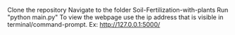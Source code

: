 Clone the repository
Navigate to the folder Soil-Fertilization-with-plants
Run "python main.py"
To view the webpage use the ip address that is visible in terminal/command-prompt. Ex: http://127.0.0.1:5000/
